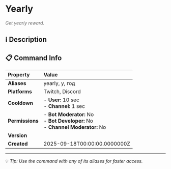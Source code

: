 # Yearly

<span style="color: #666; font-style: italic;">Get yearly reward.</span>

## ℹ️ Description

## 📋 Command Info

| **Property** | **Value** |
|:----------------|:----------------|
| **Aliases** | yearly, y, год |
| **Platforms** | Twitch, Discord |
| **Cooldown** | - **User:** 10 sec<br> - **Channel:** 1 sec |
| **Permissions** | - **Bot Moderator:** No<br> - **Bot Developer:** No<br> - **Channel Moderator:** No |
| **Version** |  |
| **Created** | 2025-09-18T00:00:00.0000000Z |

---

💡 *Tip: Use the command with any of its aliases for faster access.*
